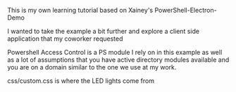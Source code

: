 This is my own learning tutorial based on Xainey's PowerShell-Electron-Demo

I wanted to take the example a bit further and explore a client side application that my coworker requested

Powershell Access Control is a PS module I rely on in this example as well as a lot of assumptions that you have active directory modules available and you are on a domain similar to the one we use at my work.

css/custom.css is where the LED lights come from
